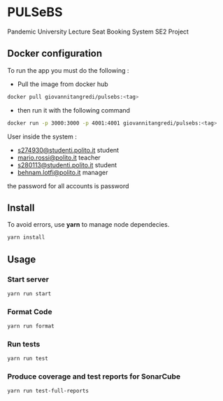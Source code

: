 # PULSeBS

Pandemic University Lecture Seat Booking System SE2 Project

## Docker configuration

To run the app you must do the following :

- Pull the image from docker hub

```sh
docker pull giovannitangredi/pulsebs:<tag>
```

- then run it with the following command

```sh
docker run -p 3000:3000 -p 4001:4001 giovannitangredi/pulsebs:<tag>
```

User inside the system :

- s274930@studenti.polito.it student
- mario.rossi@polito.it teacher
- s280113@studenti.polito.it student
- behnam.lotfi@polito.it manager

the password for all accounts is password

## Install

To avoid errors, use **yarn** to manage node dependecies.

```sh
yarn install
```

## Usage

### Start server

```sh
yarn run start
```

### Format Code

```sh
yarn run format
```

### Run tests

```sh
yarn run test
```

### Produce coverage and test reports for SonarCube

```sh
yarn run test-full-reports
```
